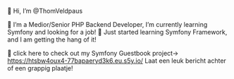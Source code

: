 👋 Hi, I’m @ThomVeldpaus
 
🌱 I’m a Medior/Senior PHP Backend Developer, I’m currently learning Symfony and looking for a job! 
🌱 Just started learning Symfony Framework, and I am getting the hang of it!

👀 click here to check out my Symfony Guestbook project-> https://htsbw4oux4-77bapaeryd3k6.eu.s5y.io/ 
Laat een leuk bericht achter of een grappig plaatje!

